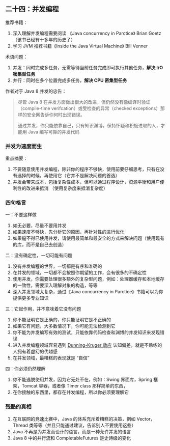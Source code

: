 ## 二十四：并发编程



推荐书籍：

1. 深入理解并发编程需要阅读 《Java concurrency in Parctice》 Brian Goetz  （该书已经有十多年的历史了）
2. 学习 JVM 推荐书籍《Inside the Java Virtual Machine》 Bill Venner



术语问题：

1. 并发：同时完成多任务，无需等待当前任务完成即可执行其他任务，**解决 I/O 密集型任务**
2. 并行：同时在多个位置完成多任务，**解决 CPU 密集型任务**



作者对于 Java 8 并发的忠告：

> 尽管 Java 8 在并发方面做出很大的改进，但仍然没有像编译时验证（compile-time verifcation）或受检查的异常（checked exceptions）那样的安全网告诉你何时出现错误。
>
> 通过并发，你只能依靠自己，只有知识渊博，保持怀疑和积极进取的人，才能用 Java 编写可靠的并发代码



### 并发为速度而生

重点摘要：

1. 不要随意使用并发编程，除非你的程序不够快，使用前要仔细思考，只有在没有选择的时候，再使用它（它并不是解决问题的首选）
2. 并发会带来成本，包括复杂性成本，但可以通过程序设计，资源平衡和用户便利性的改进来抵消 （使用复杂度来抵消复杂度）



### 四句格言

一：不要这样做

1. 如无必要，尽量不要用并发
2. 如果速度不够快，先分析它的原因，再针对性的进行优化
3. 如果逼不得已使用并发，请使用最简单和最安全的方式来解决问题（使用现有的库，而不是自己去创造）



二：没有确定性，一切可能有问题

1. 没有并发编程的世界，一切都是有序和准确的
2. 在并发的领域，一切都不会按照你期望的工作，会有很多的不确定性
3. 使用并发，你需要处理很多额外的复杂型问题，例如：处理器缓存和本地缓存的一致性，需要深入理解对象的构造，等等
4. 深入并发领域太复杂，通过《Java concurrency in Parctice》书籍可以为你提供更多专业知识



三：它起作用，并不意味着它没有问题

1. 你不能证明它是正确的，你只能证明它是不正确的
2. 如果它有问题，大多数情况下，你可能无法检测到它
3. 你不能为并发编写有效的测试，只能依靠代码检查和渊博的并发知识来发现错误
4. 进入并发编程领域容易遇到 [Dunning-Kruger 效应](https://wiki.mbalib.com/wiki/邓宁-克鲁格效应) 认知偏差，就是不熟练的人拥有着虚幻的优越感
5. 在并发领域，最糟糕的表现就是 “自信”



四：你必须仍然理解

1. 你不能逃脱使用并发，因为它无处不在，例如：Swing 界面库，Spring 框架，Tomcat 容器，或者像 Timer class 那样简单的东西，
2. 在你接触的东西里，都存在并发编程，所以你必须要理解它



### 残酷的真相

1. 在互联网的竞速比赛中，Java 的体系充斥着糟糕的决策，例如 Vector，Thread 类等等（并且只能通过建议，告诉别人不要使用这些）
2. Java 不再是为并发而设计的语言，而是一种允许并发的语言
3. Java 8 中的并行流和 CompletableFutures 是史诗级的变化





